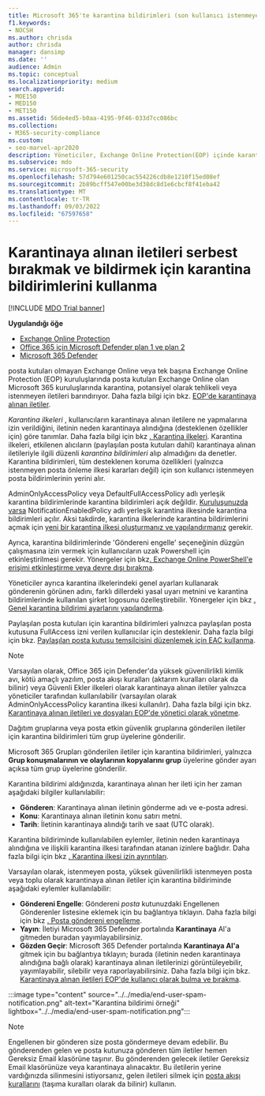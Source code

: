```yaml
---
title: Microsoft 365'te karantina bildirimleri (son kullanıcı istenmeyen posta bildirimleri)
f1.keywords:
- NOCSH
ms.author: chrisda
author: chrisda
manager: dansimp
ms.date: ''
audience: Admin
ms.topic: conceptual
ms.localizationpriority: medium
search.appverid:
- MOE150
- MED150
- MET150
ms.assetid: 56de4ed5-b0aa-4195-9f46-033d7cc086bc
ms.collection:
- M365-security-compliance
ms.custom:
- seo-marvel-apr2020
description: Yöneticiler, Exchange Online Protection(EOP) içinde karantinaya alınan iletiler için son kullanıcı istenmeyen posta bildirimleri hakkında bilgi edinebilir.
ms.subservice: mdo
ms.service: microsoft-365-security
ms.openlocfilehash: 57d794e601250cac554226cdb8e1210f15ed08ef
ms.sourcegitcommit: 2b89bcff547e00be3d38dc8d1e6cbcf8f41eba42
ms.translationtype: MT
ms.contentlocale: tr-TR
ms.lasthandoff: 09/03/2022
ms.locfileid: "67597658"
---
```

# <a name="use-quarantine-notifications-to-release-and-report-quarantined-messages"></a>Karantinaya alınan iletileri serbest bırakmak ve bildirmek için karantina bildirimlerini kullanma

[!INCLUDE [MDO Trial banner](../includes/mdo-trial-banner.md)]

**Uygulandığı öğe**
- [Exchange Online Protection](exchange-online-protection-overview.md)
- [Office 365 için Microsoft Defender plan 1 ve plan 2](defender-for-office-365.md)
- [Microsoft 365 Defender](../defender/microsoft-365-defender.md)

posta kutuları olmayan Exchange Online veya tek başına Exchange Online Protection (EOP) kuruluşlarında posta kutuları Exchange Online olan Microsoft 365 kuruluşlarında karantina, potansiyel olarak tehlikeli veya istenmeyen iletileri barındırıyor. Daha fazla bilgi için bkz. [EOP'de karantinaya alınan iletiler](quarantine-email-messages.md).

_Karantina ilkeleri_ , kullanıcıların karantinaya alınan iletilere ne yapmalarına izin verildiğini, iletinin neden karantinaya alındığına (desteklenen özellikler için) göre tanımlar. Daha fazla bilgi için bkz [. Karantina ilkeleri](quarantine-policies.md). Karantina ilkeleri, etkilenen alıcıların (paylaşılan posta kutuları dahil) karantinaya alınan iletileriyle ilgili düzenli _karantina bildirimleri_ alıp almadığını da denetler. Karantina bildirimleri, tüm desteklenen koruma özellikleri (yalnızca istenmeyen posta önleme ilkesi kararları değil) için son kullanıcı istenmeyen posta bildirimlerinin yerini alır.

AdminOnlyAccessPolicy veya DefaultFullAccessPolicy adlı yerleşik karantina bildirimlerinde karantina bildirimleri açık değildir. [Kuruluşunuzda varsa](quarantine-policies.md#full-access-permissions-and-quarantine-notifications) NotificationEnabledPolicy adlı yerleşik karantina ilkesinde karantina bildirimleri açılır. Aksi takdirde, karantina ilkelerinde karantina bildirimlerini açmak için [yeni bir karantina ilkesi oluşturmanız ve yapılandırmanız](quarantine-policies.md#step-1-create-quarantine-policies-in-the-microsoft-365-defender-portal) gerekir.

Ayrıca, karantina bildirimlerinde 'Göndereni engelle' seçeneğinin düzgün çalışmasına izin vermek için kullanıcıların uzak Powershell için etkinleştirilmesi gerekir. Yönergeler için bkz[. Exchange Online PowerShell'e erişimi etkinleştirme veya devre dışı bırakma](/powershell/exchange/disable-access-to-exchange-online-powershell).

Yöneticiler ayrıca karantina ilkelerindeki genel ayarları kullanarak gönderenin görünen adını, farklı dillerdeki yasal uyarı metnini ve karantina bildirimlerinde kullanılan şirket logosunu özelleştirebilir. Yönergeler için bkz [. Genel karantina bildirimi ayarlarını yapılandırma](quarantine-policies.md#configure-global-quarantine-notification-settings-in-the-microsoft-365-defender-portal).

Paylaşılan posta kutuları için karantina bildirimleri yalnızca paylaşılan posta kutusuna FullAccess izni verilen kullanıcılar için desteklenir. Daha fazla bilgi için bkz. [Paylaşılan posta kutusu temsilcisini düzenlemek için EAC kullanma](/Exchange/collaboration-exo/shared-mailboxes#use-the-eac-to-edit-shared-mailbox-delegation).

> [!NOTE]
> Varsayılan olarak, Office 365 için Defender'da yüksek güvenilirlikli kimlik avı, kötü amaçlı yazılım, posta akışı kuralları (aktarım kuralları olarak da bilinir) veya Güvenli Ekler ilkeleri olarak karantinaya alınan iletiler yalnızca yöneticiler tarafından kullanılabilir (varsayılan olarak AdminOnlyAccessPolicy karantina ilkesi kullanılır). Daha fazla bilgi için bkz. [Karantinaya alınan iletileri ve dosyaları EOP'de yönetici olarak yönetme](manage-quarantined-messages-and-files.md).
>
> Dağıtım gruplarına veya posta etkin güvenlik gruplarına gönderilen iletiler için karantina bildirimleri tüm grup üyelerine gönderilir.
>
> Microsoft 365 Grupları gönderilen iletiler için karantina bildirimleri, yalnızca **Grup konuşmalarının ve olaylarının kopyalarını grup** üyelerine gönder ayarı açıksa tüm grup üyelerine gönderilir.

Karantina bildirimi aldığınızda, karantinaya alınan her ileti için her zaman aşağıdaki bilgiler kullanılabilir:

- **Gönderen**: Karantinaya alınan iletinin gönderme adı ve e-posta adresi.
- **Konu**: Karantinaya alınan iletinin konu satırı metni.
- **Tarih**: İletinin karantinaya alındığı tarih ve saat (UTC olarak).

Karantina bildiriminde kullanılabilen eylemler, iletinin neden karantinaya alındığına ve ilişkili karantina ilkesi tarafından atanan izinlere bağlıdır. Daha fazla bilgi için bkz [. Karantina ilkesi izin ayrıntıları](quarantine-policies.md#quarantine-policy-permission-details).

Varsayılan olarak, istenmeyen posta, yüksek güvenilirlikli istenmeyen posta veya toplu olarak karantinaya alınan iletiler için karantina bildiriminde aşağıdaki eylemler kullanılabilir:

- **Göndereni Engelle**: Göndereni _posta_ kutunuzdaki Engellenen Gönderenler listesine eklemek için bu bağlantıya tıklayın. Daha fazla bilgi için bkz [. Posta göndereni engelleme](https://support.microsoft.com/office/b29fd867-cac9-40d8-aed1-659e06a706e4).
- **Yayın**: İletiyi Microsoft 365 Defender portalında **Karantinaya** Al'a gitmeden buradan yayımlayabilirsiniz.
- **Gözden Geçir**: Microsoft 365 Defender portalında **Karantinaya Al'a** gitmek için bu bağlantıya tıklayın; burada (iletinin neden karantinaya alındığına bağlı olarak) karantinaya alınan iletilerinizi görüntüleyebilir, yayımlayabilir, silebilir veya raporlayabilirsiniz. Daha fazla bilgi için bkz. [Karantinaya alınan iletileri EOP'de kullanıcı olarak bulma ve bırakma](find-and-release-quarantined-messages-as-a-user.md).

:::image type="content" source="../../media/end-user-spam-notification.png" alt-text="Karantina bildirimi örneği" lightbox="../../media/end-user-spam-notification.png":::

> [!NOTE]
> Engellenen bir gönderen size posta göndermeye devam edebilir. Bu gönderenden gelen ve posta kutunuza gönderen tüm iletiler hemen Gereksiz Email klasörüne taşınır. Bu gönderenden gelecek iletiler Gereksiz Email klasörünüze veya karantinaya alınacaktır. Bu iletilerin yerine vardığınızda silinmesini istiyorsanız, gelen iletileri silmek için [posta akışı kurallarını](/exchange/security-and-compliance/mail-flow-rules/mail-flow-rules) (taşıma kuralları olarak da bilinir) kullanın.
